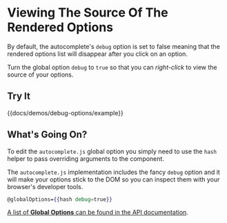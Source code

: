 # Viewing The Source Of The Rendered Options

By default, the autocomplete's `debug` option is set to false meaning that the rendered
options list will disappear after you click on an option.

Turn the global option `debug` to `true` so that you can _right-click_ to view the source of
your options.
 
## Try It

{{docs/demos/debug-options/example}}

## What's Going On?

To edit the `autocomplete.js` global option you simply need to use the `hash` helper to pass overriding
arguments to the component.

The `autocomplete.js` implementation includes the fancy `debug` option and it will make your
options stick to the DOM so you can inspect them with your browser's developer tools.

```handlebars
@globalOptions={{hash debug=true}}
```

[A list of **Global Options** can be found in the API documentation](/docs/api/components/autocomplete#globalOptions).
